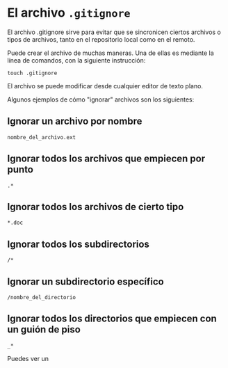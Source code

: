 # El archivo `.gitignore`

El archivo .gitignore sirve para evitar que se sincronicen ciertos archivos o tipos de archivos, tanto en el repositorio local como en el remoto.

Puede crear el archivo de muchas maneras. Una de ellas es mediante la línea de comandos, con la siguiente instrucción:

```
touch .gitignore
```

El archivo se puede modificar desde cualquier editor de texto plano.

Algunos ejemplos de cómo "ignorar" archivos son los siguientes:

## Ignorar un archivo por nombre

`nombre_del_archivo.ext`

## Ignorar todos los archivos que empiecen por punto

`.*`

## Ignorar todos los archivos de cierto tipo

`*.doc`

## Ignorar todos los subdirectorios

`/*`

## Ignorar un subdirectorio específico

`/nombre_del_directorio`

## Ignorar todos los directorios que empiecen con un guión de piso

`_*`


Puedes ver un 